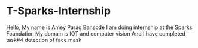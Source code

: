 # T-Sparks-Internship
Hello, My name is Amey Parag Bansode
I am doing internship at the Sparks Foundation
My domain is IOT and computer vision 
And I have completed task#4 detection of face mask

